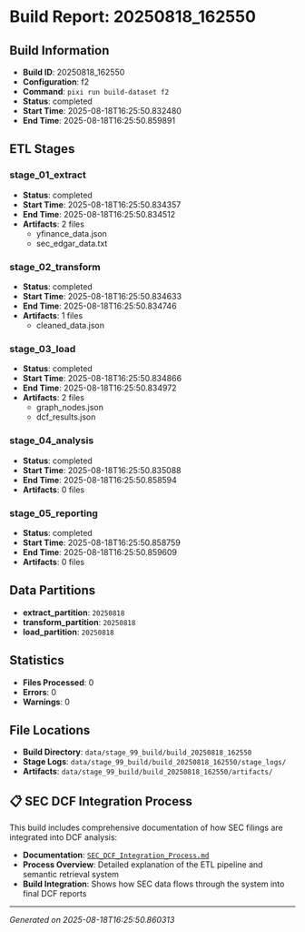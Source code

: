 # Build Report: 20250818_162550

## Build Information

- **Build ID**: 20250818_162550
- **Configuration**: f2
- **Command**: `pixi run build-dataset f2`
- **Status**: completed
- **Start Time**: 2025-08-18T16:25:50.832480
- **End Time**: 2025-08-18T16:25:50.859891

## ETL Stages

### stage_01_extract

- **Status**: completed
- **Start Time**: 2025-08-18T16:25:50.834357
- **End Time**: 2025-08-18T16:25:50.834512
- **Artifacts**: 2 files
  - yfinance_data.json
  - sec_edgar_data.txt

### stage_02_transform

- **Status**: completed
- **Start Time**: 2025-08-18T16:25:50.834633
- **End Time**: 2025-08-18T16:25:50.834746
- **Artifacts**: 1 files
  - cleaned_data.json

### stage_03_load

- **Status**: completed
- **Start Time**: 2025-08-18T16:25:50.834866
- **End Time**: 2025-08-18T16:25:50.834972
- **Artifacts**: 2 files
  - graph_nodes.json
  - dcf_results.json

### stage_04_analysis

- **Status**: completed
- **Start Time**: 2025-08-18T16:25:50.835088
- **End Time**: 2025-08-18T16:25:50.858594
- **Artifacts**: 0 files

### stage_05_reporting

- **Status**: completed
- **Start Time**: 2025-08-18T16:25:50.858759
- **End Time**: 2025-08-18T16:25:50.859609
- **Artifacts**: 0 files

## Data Partitions

- **extract_partition**: `20250818`
- **transform_partition**: `20250818`
- **load_partition**: `20250818`

## Statistics

- **Files Processed**: 0
- **Errors**: 0
- **Warnings**: 0

## File Locations

- **Build Directory**: `data/stage_99_build/build_20250818_162550`
- **Stage Logs**: `data/stage_99_build/build_20250818_162550/stage_logs/`
- **Artifacts**: `data/stage_99_build/build_20250818_162550/artifacts/`

## 📋 SEC DCF Integration Process

This build includes comprehensive documentation of how SEC filings are integrated into DCF analysis:

- **Documentation**: [`SEC_DCF_Integration_Process.md`](./SEC_DCF_Integration_Process.md)
- **Process Overview**: Detailed explanation of the ETL pipeline and semantic retrieval system
- **Build Integration**: Shows how SEC data flows through the system into final DCF reports

---
*Generated on 2025-08-18T16:25:50.860313*
